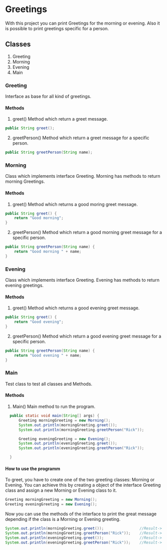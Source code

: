 # Greetings

With this project you can print Greetings for the morning or evening. Also it is possible to print greetings specific for a person.

## Classes
1. Greeting
2. Morning
3. Evening
4. Main

### Greeting

Interface as base for all kind of greetings.

#### Methods
1. greet()
Method which return a greet message.
```java
public String greet();
```

2. greetPerson()
Method which return a greet message for a specific person.
```java
public String greetPerson(String name);
```

### Morning

Class which implements interface Greeting.
Morning has methods to return morning Greetings.

#### Methods
1. greet()
Method which returns a good moring greet message.
```java
public String greet() {
    return "Good morning";
}
```

2. greetPerson()
Method which return a good morning greet message for a specific person.
```java
public String greetPerson(String name) {
    return "Good morning " + name;
}
```

### Evening

Class which implements interface Greeting.
Evening has methods to return evening greetings.

#### Methods
1. greet()
Method which returns a good evening greet message.
```java
public String greet() {
    return "Good evening";
}
```

2. greetPerson()
Method which return a good evening greet message for a specific person.
```java
public String greetPerson(String name) {
    return "Good evening " + name;
}
```

### Main

Test class to test all classes and Methods.

#### Methods
1. Main()
Main method to run the program.

```java
  public static void main(String[] args) {
      Greeting morningGreeting = new Morning();
      System.out.println(morningGreeting.greet());
      System.out.println(morningGreeting.greetPerson("Rick"));

      Greeting eveningGreeting = new Evening();
      System.out.println(eveningGreeting.greet());
      System.out.println(eveningGreeting.greetPerson("Rick"));

  }
```

#### How to use the programm

To greet, you have to create one of the two greeting classes: Morning or Evening.
You can achieve this by creating a object of the interface Greeting class and assign a new Morning or Evening class to it.

```java
Greeting morningGreeting = new Morning();
Greeting eveningGreeting = new Evening();
```

Now you can use the methods of the interface to print the great message depending if the class is a Morning or Evening greeting.

```java
System.out.println(morningGreeting.greet());                //Result-> Good morning
System.out.println(morningGreeting.greetPerson("Rick"));    //Result-> Good morning Rick
System.out.println(eveningGreeting.greet());                //Result-> Good evening
System.out.println(eveningGreeting.greetPerson("Rick"));    //Result-> Good evening Rick
```
